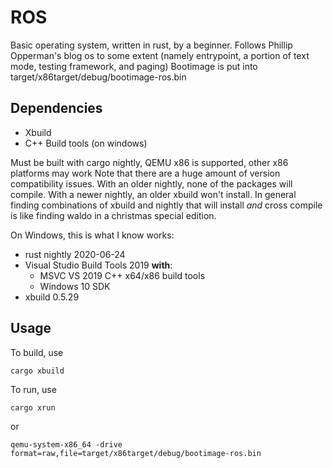 # ROS
Basic operating system, written in rust, by a beginner. Follows Phillip Opperman's blog os to some extent (namely entrypoint, a portion of text mode, testing framework, and paging)
Bootimage is put into target/x86target/debug/bootimage-ros.bin
## Dependencies

* Xbuild
* C++ Build tools (on windows)

Must be built with cargo nightly, QEMU x86 is supported, other x86 platforms may work
Note that there are a huge amount of version compatibility issues. With an older nightly, none of the packages will compile. With a newer nightly, an older xbuild won't install. In general finding combinations of xbuild and nightly that will install *and* cross compile is like finding waldo in a christmas special edition.

On Windows, this is what I know works:
* rust nightly 2020-06-24
* Visual Studio Build Tools 2019 __with__:
  * MSVC VS 2019 C++ x64/x86 build tools
  * Windows 10 SDK
* xbuild 0.5.29
## Usage

To build, use 
```shell
cargo xbuild
```
To run, use
```shell
cargo xrun
```
or
```shell
qemu-system-x86_64 -drive format=raw,file=target/x86target/debug/bootimage-ros.bin
```